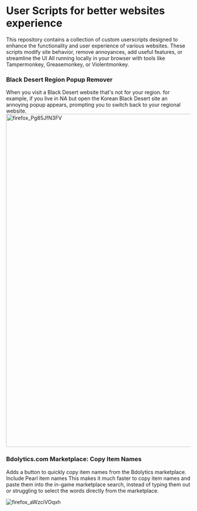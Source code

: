 # User Scripts for better websites experience
This repository contains a collection of custom userscripts designed to enhance the functionality and user experience of various websites. These scripts modify site behavior, remove annoyances, add useful features, or streamline the UI
All running locally in your browser with tools like Tampermonkey, Greasemonkey, or Violentmonkey.

###  Black Desert Region Popup Remover
When you visit a Black Desert website that's not for your region. for example, if you live in NA but open the Korean Black Desert site an annoying popup appears, prompting you to switch back to your regional website.
<img width="1919" height="909" alt="firefox_Pg85JfN3FV" src="https://github.com/user-attachments/assets/16205b1a-5be3-4502-ba04-91b07118d7f3" />


###  Bdolytics.com Marketplace: Copy Item Names
Adds a button to quickly copy item names from the Bdolytics marketplace. Include Pearl item names
This makes it much faster to copy item names and paste them into the in-game marketplace search, instead of typing them out or struggling to select the words directly from the marketplace.

![firefox_aWzciVOqxh](https://github.com/user-attachments/assets/a4243cd2-dca1-47f9-87a1-f56f1a7cbaa6)

